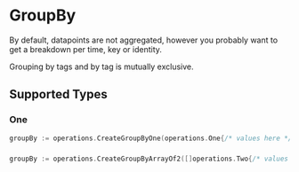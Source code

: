 # GroupBy

By default, datapoints are not aggregated, however you probably want to get a breakdown per time, key or identity.

Grouping by tags and by tag is mutually exclusive.


## Supported Types

### One

```go
groupBy := operations.CreateGroupByOne(operations.One{/* values here */})
```

### 

```go
groupBy := operations.CreateGroupByArrayOf2([]operations.Two{/* values here */})
```

